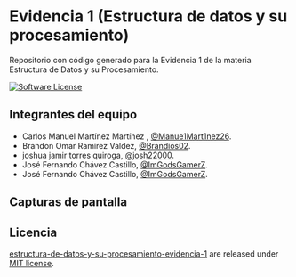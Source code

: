 # Evidencia 1 (Estructura de datos y su procesamiento)
Repositorio con código generado para la Evidencia 1 de la materia Estructura de Datos y su Procesamiento.

[![Software License](https://img.shields.io/badge/license-MIT-brightgreen.svg)](LICENSE)

## Integrantes del equipo
- Carlos Manuel Martínez Martínez , [@Manue1Mart1nez26](https://github.com/Manue1Mart1nez26).
- Brandon Omar Ramirez Valdez, [@Brandios02](https://github.com/Brandios02).
- joshua jamir torres quiroga, [@josh22000](https://github.com/josh22000).
- José Fernando Chávez Castillo, [@ImGodsGamerZ](https://github.com/ImGodsGamerZ).
- José Fernando Chávez Castillo, [@ImGodsGamerZ](https://github.com/ImGodsGamerZ).

## Capturas de pantalla


## Licencia

[estructura-de-datos-y-su-procesamiento-evidencia-1](https://github.com/Manue1Mart1nez26/estructura-de-datos-y-su-procesamiento-evidencia-1) are released under [MIT license](https://github.com/Manue1Mart1nez26/estructura-de-datos-y-su-procesamiento-evidencia-1/blob/main/LICENSE).
